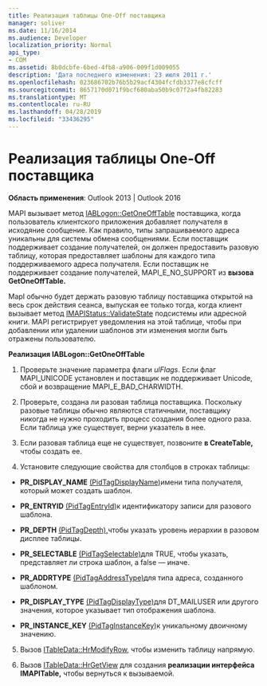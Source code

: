 ```yaml
---
title: Реализация таблицы One-Off поставщика
manager: soliver
ms.date: 11/16/2014
ms.audience: Developer
localization_priority: Normal
api_type:
- COM
ms.assetid: 8b0dcbfe-6bed-4fb8-a906-009f1d009055
description: 'Дата последнего изменения: 23 июля 2011 г.'
ms.openlocfilehash: 023686702b76b5b29acf4304fcfdb3377e8cfcff
ms.sourcegitcommit: 8657170d071f9bcf680aba50b9c07f2a4fb82283
ms.translationtype: MT
ms.contentlocale: ru-RU
ms.lasthandoff: 04/28/2019
ms.locfileid: "33436295"
---
```

# <a name="implementing-a-provider-one-off-table"></a>Реализация таблицы One-Off поставщика

  
  
**Область применения**: Outlook 2013 | Outlook 2016 
  
MAPI вызывает метод [IABLogon::GetOneOffTable](iablogon-getoneofftable.md) поставщика, когда пользователь клиентского приложения добавляет получателя в исходяние сообщение. Как правило, типы запрашиваемого адреса уникальны для системы обмена сообщениями. Если поставщик поддерживает создание получателей, он должен предоставить разовую таблицу, которая предоставляет шаблоны для каждого типа поддерживаемого адреса получателя. Если поставщик не поддерживает создание получателей, MAPI_E_NO_SUPPORT из **вызова GetOneOffTable.** 
  
MapI обычно будет держать разовую таблицу поставщика открытой на весь срок действия сеанса, выпуская ее только тогда, когда клиент вызывает метод [IMAPIStatus::ValidateState](imapistatus-validatestate.md) подсистемы или адресной книги. MAPI регистрирует уведомления на этой таблице, чтобы при добавлении или удалении шаблонов эти изменения могли быть отражены пользователю. 
  
 **Реализация IABLogon::GetOneOffTable**
  
1. Проверьте значение параметра флаги  _ulFlags_. Если флаг MAPI_UNICODE установлен и поставщик не поддерживает Unicode, сбой и возвращение MAPI_E_BAD_CHARWIDTH. 
    
2. Проверьте, создана ли разовая таблица поставщика. Поскольку разовые таблицы обычно являются статичными, поставщику никогда не нужно проходить процесс создания более одного раза. Если таблица уже существует, верни указатель в нее. 
    
3. Если разовая таблица еще не существует, позвоните **в CreateTable,** чтобы создать ее. 
    
4. Установите следующие свойства для столбцов в строках таблицы:
    
  - **PR_DISPLAY_NAME** [(PidTagDisplayName)](pidtagdisplayname-canonical-property.md)имени типа получателя, который может создать шаблон. 
    
  - **PR_ENTRYID** [(PidTagEntryId)](pidtagentryid-canonical-property.md)к идентификатору записи для разового шаблона.
    
  - **PR_DEPTH** [(PidTagDepth),](pidtagdepth-canonical-property.md)чтобы указать уровень иерархии в разовом дисплее таблицы.
    
  - **PR_SELECTABLE** [(PidTagSelectable)](pidtagselectable-canonical-property.md)для TRUE, чтобы указать, представляет ли строка шаблон, а false — иначе.
    
  - **PR_ADDRTYPE** [(PidTagAddressType)](pidtagaddresstype-canonical-property.md)для типа адреса, созданного шаблоном.
    
  - **PR_DISPLAY_TYPE** [(PidTagDisplayType)](pidtagdisplaytype-canonical-property.md)для DT_MAILUSER или другого значения, которое указывает тип отображения шаблона.
    
  - **PR_INSTANCE_KEY** [(PidTagInstanceKey)](pidtaginstancekey-canonical-property.md)к уникальному двоичному значению. 
    
5. Вызов [ITableData::HrModifyRow,](itabledata-hrmodifyrow.md) чтобы изменить таблицу напрямую. 
    
6. Вызов [ITableData::HrGetView](itabledata-hrgetview.md) для создания **реализации интерфейса IMAPITable,** чтобы вернуться к вызываемой. 
    

